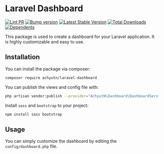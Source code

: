 # Laravel Dashboard

[![Lint PR](https://github.com/achyutkneupane/Laravel-Dashboard/actions/workflows/prlint.yml/badge.svg)](https://github.com/achyutkneupane/Laravel-Dashboard/actions/workflows/prlint.yml)
[![Bump version](https://github.com/achyutkneupane/Laravel-Dashboard/actions/workflows/tagrelease.yml/badge.svg)](https://github.com/achyutkneupane/Laravel-Dashboard/actions/workflows/tagrelease.yml)
[![Latest Stable Version](http://poser.pugx.org/achyutn/laravel-dashboard/v)](https://packagist.org/packages/achyutn/laravel-dashboard)
[![Total Downloads](http://poser.pugx.org/achyutn/laravel-dashboard/downloads)](https://packagist.org/packages/achyutn/laravel-dashboard)
[![Dependents](http://poser.pugx.org/achyutn/laravel-dashboard/dependents)](https://packagist.org/packages/achyutn/laravel-dashboard)

This package is used to create a dashboard for your Laravel application. It is highly customizable and easy to use.

## Installation

You can install the package via composer:

```bash
composer require achyutn/laravel-dashboard
```

You can publish the views and config file with:

```bash
php artisan vendor:publish --provider="AchyutN\Dashboard\DashboardServiceProvider"
```

Install `sass` and `bootstrap` to your project:

```bash
npm install sass bootstrap
```

## Usage

You can simply customize the dashboard by editing the `config/dashboard.php` file.